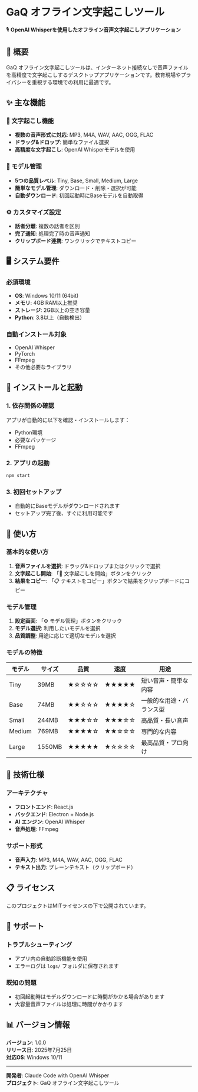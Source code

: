 # GaQ オフライン文字起こしツール

🎙️ **OpenAI Whisperを使用したオフライン音声文字起こしアプリケーション**

## 📖 概要

GaQ オフライン文字起こしツールは、インターネット接続なしで音声ファイルを高精度で文字起こしするデスクトップアプリケーションです。教育現場やプライバシーを重視する環境での利用に最適です。

## ✨ 主な機能

### 🎯 文字起こし機能
- **複数の音声形式に対応**: MP3, M4A, WAV, AAC, OGG, FLAC
- **ドラッグ&ドロップ**: 簡単なファイル選択
- **高精度な文字起こし**: OpenAI Whisperモデルを使用

### 🔧 モデル管理
- **5つの品質レベル**: Tiny, Base, Small, Medium, Large
- **簡単なモデル管理**: ダウンロード・削除・選択が可能
- **自動ダウンロード**: 初回起動時にBaseモデルを自動取得

### ⚙️ カスタマイズ設定
- **話者分離**: 複数の話者を区別
- **完了通知**: 処理完了時の音声通知
- **クリップボード連携**: ワンクリックでテキストコピー

## 🖥️ システム要件

### 必須環境
- **OS**: Windows 10/11 (64bit)
- **メモリ**: 4GB RAM以上推奨
- **ストレージ**: 2GB以上の空き容量
- **Python**: 3.8以上（自動検出）

### 自動インストール対象
- OpenAI Whisper
- PyTorch
- FFmpeg
- その他必要なライブラリ

## 🚀 インストールと起動

### 1. 依存関係の確認
アプリが自動的に以下を確認・インストールします：
- Python環境
- 必要なパッケージ
- FFmpeg

### 2. アプリの起動
```bash
npm start
```

### 3. 初回セットアップ
- 自動的にBaseモデルがダウンロードされます
- セットアップ完了後、すぐに利用可能です

## 📱 使い方

### 基本的な使い方
1. **音声ファイルを選択**: ドラッグ&ドロップまたはクリックで選択
2. **文字起こし開始**: 「🎯 文字起こしを開始」ボタンをクリック
3. **結果をコピー**: 「📋 テキストをコピー」ボタンで結果をクリップボードにコピー

### モデル管理
1. **設定画面**: 「⚙️ モデル管理」ボタンをクリック
2. **モデル選択**: 利用したいモデルを選択
3. **品質調整**: 用途に応じて適切なモデルを選択

### モデルの特徴
| モデル | サイズ | 品質 | 速度 | 用途 |
|--------|--------|------|------|------|
| Tiny | 39MB | ★☆☆☆☆ | ★★★★★ | 短い音声・簡単な内容 |
| Base | 74MB | ★★☆☆☆ | ★★★★☆ | 一般的な用途・バランス型 |
| Small | 244MB | ★★★☆☆ | ★★★☆☆ | 高品質・長い音声 |
| Medium | 769MB | ★★★★☆ | ★★☆☆☆ | 専門的な内容 |
| Large | 1550MB | ★★★★★ | ★☆☆☆☆ | 最高品質・プロ向け |

## 🔧 技術仕様

### アーキテクチャ
- **フロントエンド**: React.js
- **バックエンド**: Electron + Node.js
- **AI エンジン**: OpenAI Whisper
- **音声処理**: FFmpeg

### サポート形式
- **音声入力**: MP3, M4A, WAV, AAC, OGG, FLAC
- **テキスト出力**: プレーンテキスト（クリップボード）

## 📋 ライセンス

このプロジェクトはMITライセンスの下で公開されています。

## 🤝 サポート

### トラブルシューティング
- アプリ内の自動診断機能を使用
- エラーログは `logs/` フォルダに保存されます

### 既知の問題
- 初回起動時はモデルダウンロードに時間がかかる場合があります
- 大容量音声ファイルは処理に時間がかかります

## 📊 バージョン情報

**バージョン**: 1.0.0  
**リリース日**: 2025年7月25日  
**対応OS**: Windows 10/11

---

**開発者**: Claude Code with OpenAI Whisper  
**プロジェクト**: GaQ オフライン文字起こしツール